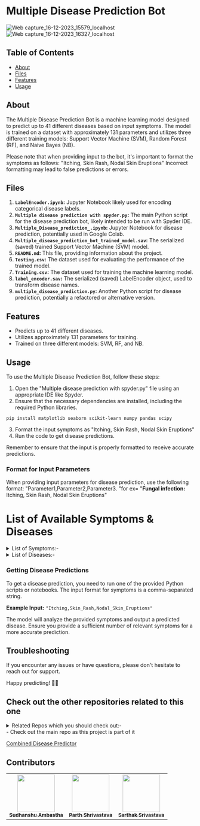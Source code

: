# Multiple Disease Prediction Bot

![Web capture_16-12-2023_15579_localhost](https://github.com/Sudhanshu-Ambastha/Google-background/assets/135802131/22a87cc6-fc4d-4ed5-832d-dd8d9d230f94)
![Web capture_16-12-2023_16327_localhost](https://github.com/Sudhanshu-Ambastha/Google-background/assets/135802131/5a297e58-7ead-4407-8116-bdfff8585079)

## Table of Contents

- [About](#about)
- [Files](#files)
- [Features](#features)
- [Usage](#usage)

## About

The Multiple Disease Prediction Bot is a machine learning model designed to predict up to 41 different diseases based on input symptoms. The model is trained on a dataset with approximately 131 parameters and utilizes three different training models: Support Vector Machine (SVM), Random Forest (RF), and Naive Bayes (NB).

Please note that when providing input to the bot, it's important to format the symptoms as follows: "Itching, Skin Rash, Nodal Skin Eruptions" Incorrect formatting may lead to false predictions or errors.

## Files

1.  **`LabelEncoder.ipynb`:** Jupyter Notebook likely used for encoding categorical disease labels.
2.  **`Multiple disease prediction with spyder.py`:** The main Python script for the disease prediction bot, likely intended to be run with Spyder IDE.
3.  **`Multiple_Disease_prediction_.ipynb`:** Jupyter Notebook for disease prediction, potentially used in Google Colab.
4.  **`Multiple_disease_prediction_bot_trained_model.sav`:** The serialized (saved) trained Support Vector Machine (SVM) model.
5.  **`README.md`:** This file, providing information about the project.
6.  **`Testing.csv`:** The dataset used for evaluating the performance of the trained model.
7.  **`Training.csv`:** The dataset used for training the machine learning model.
8.  **`label_encoder.sav`:** The serialized (saved) LabelEncoder object, used to transform disease names.
9.  **`multiple_disease_prediction.py`:** Another Python script for disease prediction, potentially a refactored or alternative version.

## Features

- Predicts up to 41 different diseases.
- Utilizes approximately 131 parameters for training.
- Trained on three different models: SVM, RF, and NB.

## Usage

To use the Multiple Disease Prediction Bot, follow these steps:

1. Open the "Multiple disease prediction with spyder.py" file using an appropriate IDE like Spyder.
2. Ensure that the necessary dependencies are installed, including the required Python libraries.
```
pip install matplotlib seaborn scikit-learn numpy pandas scipy
```
3. Format the input symptoms as "Itching, Skin Rash, Nodal Skin Eruptions"
4. Run the code to get disease predictions.

Remember to ensure that the input is properly formatted to receive accurate predictions.

### Format for Input Parameters

When providing input parameters for disease prediction, use the following format: "Parameter1,Parameter2,Parameter3.
"for ex= "**Fungal infection:** Itching, Skin Rash, Nodal Skin Eruptions"

# List of Available Symptoms & Diseases
<details>
<summary>List of Symptoms:-</summary>

|A|B|C|D|E|
|---|---|---|---|---|
|Abnormal_Menstruation|Bladder_Discomfort|Chest_Pain|Dark_Urine|Enlarged_Thyroid|  
|Abdominal_Pain|Belly_Pain|Chills|Dehydration|Excessive_Hunger| 
|Acidity|Blurred_And_Distorted_Vision|Cold_Hands_and_Feets|Depression|Extra_Marital_Contacts|
|Acute_Liver_Failure|Bloody_Stool|Coma|Diarrhoea|
|Altered_Sensorium|Back_Pain|Constipation|Dizziness| 
|Anxiety|Breathlessness|Congestion|Drying_and_Tingling_Lips| 
||Belly_Pain|Continuous_Sneezing|Dischromic|  
||Brittle_Nails|Continuous_Feel_of_Urine|Distention_Of_Abdomen|
||Blackheads|Cough|
||Bruising|Cramps|
||Blister 
||Burning_Micturition| 
||Blood_In-Sputum|

|F|H|I|J|K|L|
|---|---|---|---|---|---|
|Fast_Heart_Rate|High_Fever|Irregular_Sugar_Level|Joint_Pain|Knee_Pain|Lack_of_Concentration|  
|Fatigue|Headache|Increased_Appetite |||Lethargy|  
|Fluid_Overload|Hip_Joint_Painlurred_And_Distorted_Vision|Increased_Urination|||Loss_of_Appetite|
|Foul_Smell_of_Urine|History_of_Alcohol_Consumption|Indigestion|||Loss_of_Balance|
|Family-History||Inflammatory_Nails |||Loss_of_Smell|
|||Internal_Itching|| 
|||Irritability||  
|||Irritation_in_Anus||
|||Itching|

|M|N|O|P|R|S|
|---|---|---|---|---|---|
|Muscle_Wasting|Nausea|Obesity|Phlegm|Redness_Of_Eyes|Slurred_Speech| 
|Malaise|Neck_Pain||Pain_Behind_The_Eyes|Red_Sore_Around_Nose|Sweating| 
|Metallic_Taste|Nodal_Skin_Eruptions||Patches_In_Throat|Red_Spots_Over_Body|Sunken_Eyes|
|Mild_Fever|||Pain_During_Bowel_Movements|Restlessness|Scurring|
|Mood_Swings|||Pain_in_Anal_Region|Runny_Nose|Shivering|  
|Movement_Stiffness|||Painful_Walking|Rusty_Sputum|Silver_Like_Dusting|  
|Muscle_Pain|||Palpitations|Receiving_blood_transfusion|Sinus_Pressure| 
|Muscle_Weakness|||Polyuria|Receiving_Unterile_Injections|Skin_Peeling|
|Muscular_Stiffness|||Prominent_Veins_on_Calf||Skin_Rash|
|Mucoid_Sputum|||Puffy_Face_and_Eyes||Small_Dents_in_Nails|  
||||Pus_Filled_Pimples||Spinning_Movements|
||||Patches||Spotting_Urination|
||||Palpitations||Stiff_Neck|
||||||Stomach_Pain|     
||||||Stomach_Bleeding| 
||||||Swelling_Joints| 
||||||Swelling_of_Stomach|  
||||||Swollen_Legs| 
||||||Swollen_Blood_Vessels| 
||||||Swollen_Extremities| 
||||||Swollen_Lymph_Nodes| 

|T|U|V|W|Y|
|---|---|---|---|---|
|Throat_Irritation|Ulcers_on_Tongue|Vomiting|Watering_From_Eyes|Yellow_Crust_Ooze|  
|Toxic_Look_(Typhos)|Unsteadiness|Visual-Disturbances|Weakness_in_Limbs|Yellow_Urine| 
||||Weight_Gain|Yellowing_of_Eyes |
||||Weight_Loss|Yellowish_Skin |
||||weakness_of_one_body_side||
</details>
<details>
<summary>List of Diseases:-</summary>
    
| Column 1                   | Column 2                   | Column 3               | Column 4                   | Column 5               |
|----------------------------|----------------------------|------------------------|----------------------------|------------------------|
| Fungal infection           | Jaundice                   | Heart attack           | Arthritis                  | GERD                   |
| Hepatitis C                | Malaria                    | Varicose veins         | Paroymsal Positional Vertigo | Diabetes             |
| Hepatitis E                | Pneumonia                  | Gastroenteritis        | Acne                       | Heart Disease          |
| Alcoholic hepatitis        | Dengue                     | Bronchial Asthma       | Urinary tract infection    | Chronic cholestasis    |
| Tuberculosis               | Typhoid                    | Hypoglycemia           | Psoriasis                  | Drug Reaction          |
| Common Cold                | Hypothyroidism             | Osteoarthristis        | Hepatitis D                | Peptic ulcer disease   |
| Chicken pox                | Hyperthyroidism            | Migraine               | Hepatitis B                | AIDS                   |
| Dimorphic hemmorhoids(piles)| Hypertension              | Paralysis (brain hemorrhage) | Allergy              | Hepatitis A            |
| Impetigo                   |                            |                        |                            |                        |
</details>

### Getting Disease Predictions

To get a disease prediction, you need to run one of the provided Python scripts or notebooks. The input format for symptoms is a comma-separated string.

**Example Input:** `"Itching,Skin_Rash,Nodal_Skin_Eruptions"`

The model will analyze the provided symptoms and output a predicted disease. Ensure you provide a sufficient number of relevant symptoms for a more accurate prediction.

## Troubleshooting
If you encounter any issues or have questions, please don't hesitate to reach out for support.

Happy predicting! 🤖💙

## Check out the other repositories related to this one
<details>
<summary>Related Repos which you should check out:-</summary>

![Web capture_16-12-2023_162935_localhost](https://github.com/Sudhanshu-Ambastha/Google-background/assets/135802131/b33c540d-9cb2-410c-b83c-37b99be726de)  
- [Diabetes Prediction Bot](https://github.com/Sudhanshu-Ambastha/Diabetes-Prediction-Bot)

![Web capture_16-12-2023_162351_localhost](https://github.com/Sudhanshu-Ambastha/Google-background/assets/135802131/10dc50a7-ac7d-4972-bf52-736f448a6ca4)  
- [Heart Disease Prediction Bot](https://github.com/Sudhanshu-Ambastha/Heart-Disease-Prediction-Bot)

</details>
- Check out the main repo as this project is part of it

[Combined Disease Predictor](https://github.com/Sudhanshu-Ambastha/Combined-Disease-Prediction-Bot)

## Contributors
<table>
    <tr>
        <td align="center">
        <a href="http://github.com/Sudhanshu-Ambastha">
            <img src="https://avatars.githubusercontent.com/u/135802131?v=4" width="100px;" alt=""/>
            <br />
            <sub><b>Sudhanshu Ambastha </b></sub>
        </a>
        <br />
    </td>
    <td align="center">
        <a href="https://github.com/Vishwas567917">
            <img src="https://avatars.githubusercontent.com/u/139749696?s=100&v=4" width="100px;" alt=""/>
            <br />
            <sub><b>Parth Shrivastava</b></sub>
        </a>
        <br />
    </td>
    <td align="center">
        <a href="https://github.com/Sarthak966829">
            <img src="https://avatars.githubusercontent.com/u/139750289?s=100&v=4" width="100px;" alt=""/>
            <br />
            <sub><b>Sarthak Srivastava</b></sub>
        </a>
        <br />
    </td>
    </tr>
</table>
